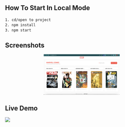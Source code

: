 ## How To Start In Local Mode

```bash
1. cd/open to project 
2. npm install
3. npm start
```

## Screenshots
<div align="center">
    <img width="250" src="src/img/ss1.png">    
</div>

## Live Demo
<a href="https://gokomodo-takehometest.vercel.app/">
  <img src="https://img.shields.io/badge/Live%20on%20the-Vercel-black.svg?style=popout&logo="/>
</a>
